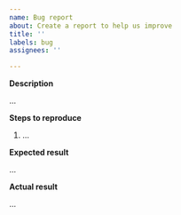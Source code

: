```yaml
---
name: Bug report
about: Create a report to help us improve
title: ''
labels: bug
assignees: ''

---
```


**Description**

...

**Steps to reproduce**

1. ...

**Expected result**

...

**Actual result**

...
